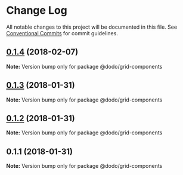 # Change Log

All notable changes to this project will be documented in this file.
See [Conventional Commits](https://conventionalcommits.org) for commit guidelines.

<a name="0.1.4"></a>
## [0.1.4](https://bitbucket.isobaraustralia.com/scm/~adrian.bonnici/dodo-packages-monorepo/compare/@dodo/grid-components@0.1.3...@dodo/grid-components@0.1.4) (2018-02-07)




**Note:** Version bump only for package @dodo/grid-components

<a name="0.1.3"></a>
## [0.1.3](https://bitbucket.isobaraustralia.com/scm/~adrian.bonnici/dodo-packages-monorepo/compare/@dodo/grid-components@0.1.2...@dodo/grid-components@0.1.3) (2018-01-31)




**Note:** Version bump only for package @dodo/grid-components

<a name="0.1.2"></a>
## [0.1.2](https://bitbucket.isobaraustralia.com/scm/~adrian.bonnici/dodo-packages-monorepo/compare/@dodo/grid-components@0.1.1...@dodo/grid-components@0.1.2) (2018-01-31)




**Note:** Version bump only for package @dodo/grid-components

<a name="0.1.1"></a>
## 0.1.1 (2018-01-31)




**Note:** Version bump only for package @dodo/grid-components
